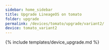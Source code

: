 ```yaml
---
sidebar: home_sidebar
title: Upgrade LineageOS on tomato
folder: upgrade
permalink: /devices/tomato/upgrade/variant2/
device: tomato_variant2
---
```

{% include templates/device_upgrade.md %}
